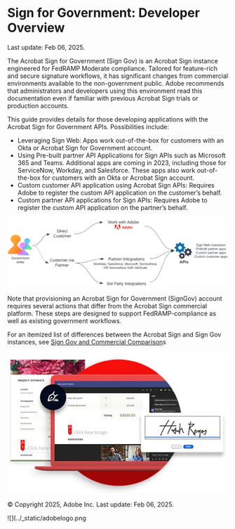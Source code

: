 
# Sign for Government: Developer Overview

Last update: Feb 06, 2025. 

<p>

The Acrobat Sign for Government (Sign Gov) is an Acrobat Sign instance engineered for FedRAMP Moderate compliance. Tailored for feature-rich and secure signature workflows, it has significant changes from commercial environments available to the non-government public. Adobe recommends that administrators and developers using this environment read this documentation even if familiar with previous Acrobat Sign trials or production accounts.

</p>

<p>
This guide provides details for those developing applications with the Acrobat Sign for Government APIs. Possibilities include:

* Leveraging Sign Web: Apps work out-of-the-box for customers with an Okta or Acrobat Sign for Government account.
* Using Pre-built partner API Applications for Sign APIs such as Microsoft 365 and Teams. Additional apps are coming in 2023, including those for ServiceNow, Workday, and Salesforce. These apps also work out-of-the-box for customers with an Okta or Acrobat Sign account.
* Custom customer API application using Acrobat Sign APIs: Requires Adobe to register the custom API application on the customer’s behalf.
* Custom partner API applications for Sign APIs: Requires Adobe to register the custom API application on the partner’s behalf.

</p>

![home1.png](../images/home1.png)

Note that provisioning an Acrobat Sign for Government (SignGov) account requires several actions that differ from the Acrobat Sign commercial platform. These steps are designed to support FedRAMP-compliance as well as existing government workflows.

<InlineAlert slots="text" />

For an itemized list of differences between the Acrobat Sign and Sign Gov instances, see [Sign Gov and Commercial Comparison](diffs.md)s

![home.png](../images/home.png)

© Copyright 2025, Adobe Inc. Last update: Feb 06, 2025. 

![](../_static/adobelogo.png


